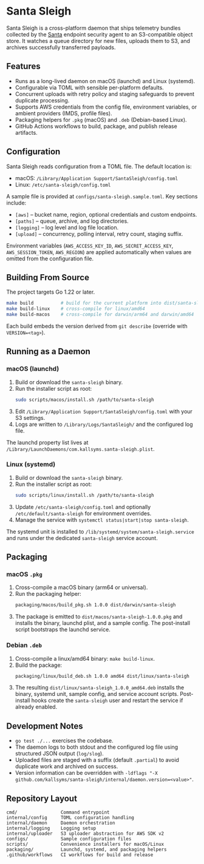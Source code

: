# Santa Sleigh

Santa Sleigh is a cross-platform daemon that ships telemetry bundles collected by the [Santa](https://github.com/google/santa) endpoint security agent to an S3-compatible object store. It watches a queue directory for new files, uploads them to S3, and archives successfully transferred payloads.

## Features

- Runs as a long-lived daemon on macOS (launchd) and Linux (systemd).
- Configurable via TOML with sensible per-platform defaults.
- Concurrent uploads with retry policy and staging safeguards to prevent duplicate processing.
- Supports AWS credentials from the config file, environment variables, or ambient providers (IMDS, profile files).
- Packaging helpers for `.pkg` (macOS) and `.deb` (Debian-based Linux).
- GitHub Actions workflows to build, package, and publish release artifacts.

## Configuration

Santa Sleigh reads configuration from a TOML file. The default location is:

- macOS: `/Library/Application Support/SantaSleigh/config.toml`
- Linux: `/etc/santa-sleigh/config.toml`

A sample file is provided at `configs/santa-sleigh.sample.toml`. Key sections include:

- `[aws]` – bucket name, region, optional credentials and custom endpoints.
- `[paths]` – queue, archive, and log directories.
- `[logging]` – log level and log file location.
- `[upload]` – concurrency, polling interval, retry count, staging suffix.

Environment variables (`AWS_ACCESS_KEY_ID`, `AWS_SECRET_ACCESS_KEY`, `AWS_SESSION_TOKEN`, `AWS_REGION`) are applied automatically when values are omitted from the configuration file.

## Building From Source

The project targets Go 1.22 or later.

```bash
make build          # build for the current platform into dist/santa-sleigh
make build-linux    # cross-compile for linux/amd64
make build-macos    # cross-compile for darwin/arm64 and darwin/amd64
```

Each build embeds the version derived from `git describe` (override with `VERSION=<tag>`).

## Running as a Daemon

### macOS (launchd)

1. Build or download the `santa-sleigh` binary.
2. Run the installer script as root:
   ```bash
   sudo scripts/macos/install.sh /path/to/santa-sleigh
   ```
3. Edit `/Library/Application Support/SantaSleigh/config.toml` with your S3 settings.
4. Logs are written to `/Library/Logs/SantaSleigh/` and the configured log file.

The launchd property list lives at `/Library/LaunchDaemons/com.kallsyms.santa-sleigh.plist`.

### Linux (systemd)

1. Build or download the `santa-sleigh` binary.
2. Run the installer script as root:
   ```bash
   sudo scripts/linux/install.sh /path/to/santa-sleigh
   ```
3. Update `/etc/santa-sleigh/config.toml` and optionally `/etc/default/santa-sleigh` for environment overrides.
4. Manage the service with `systemctl status|start|stop santa-sleigh`.

The systemd unit is installed to `/lib/systemd/system/santa-sleigh.service` and runs under the dedicated `santa-sleigh` service account.

## Packaging

### macOS `.pkg`

1. Cross-compile a macOS binary (arm64 or universal).
2. Run the packaging helper:
   ```bash
   packaging/macos/build_pkg.sh 1.0.0 dist/darwin/santa-sleigh
   ```
3. The package is emitted to `dist/macos/santa-sleigh-1.0.0.pkg` and installs the binary, launchd plist, and a sample config. The post-install script bootstraps the launchd service.

### Debian `.deb`

1. Cross-compile a linux/amd64 binary: `make build-linux`.
2. Build the package:
   ```bash
   packaging/linux/build_deb.sh 1.0.0 amd64 dist/linux/santa-sleigh
   ```
3. The resulting `dist/linux/santa-sleigh_1.0.0_amd64.deb` installs the binary, systemd unit, sample config, and service account scripts. Post-install hooks create the `santa-sleigh` user and restart the service if already enabled.

## Development Notes

- `go test ./...` exercises the codebase.
- The daemon logs to both stdout and the configured log file using structured JSON output (`log/slog`).
- Uploaded files are staged with a suffix (default `.partial`) to avoid duplicate work and archived on success.
- Version information can be overridden with `-ldflags "-X github.com/kallsyms/santa-sleigh/internal/daemon.version=<value>"`.

## Repository Layout

```
cmd/                Command entrypoint
internal/config     TOML configuration handling
internal/daemon     Daemon orchestration
internal/logging    Logging setup
internal/uploader   S3 uploader abstraction for AWS SDK v2
configs/            Sample configuration files
scripts/            Convenience installers for macOS/Linux
packaging/          Launchd, systemd, and packaging helpers
.github/workflows   CI workflows for build and release
```

